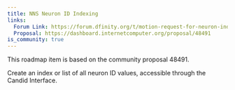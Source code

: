 ```yaml
---
title: NNS Neuron ID Indexing
links:
  Forum Link: https://forum.dfinity.org/t/motion-request-for-neuron-indexing/11183
  Proposal: https://dashboard.internetcomputer.org/proposal/48491
is_community: true
---
```

This roadmap item is based on the community proposal 48491.

Create an index or list of all neuron ID values, accessible through the Candid Interface.
